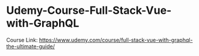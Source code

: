 # Udemy-Course-Full-Stack-Vue-with-GraphQL
Course Link: https://www.udemy.com/course/full-stack-vue-with-graphql-the-ultimate-guide/
